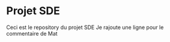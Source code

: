 # Projet SDE

Ceci est le repository du projet SDE
Je rajoute une ligne pour le commentaire de Mat

